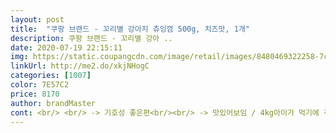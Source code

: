 ```yaml
---
layout: post 
title:  "쿠팡 브랜드 - 꼬리별 강아지 츄잉껌 500g, 치즈맛, 1개" 
description: 쿠팡 브랜드 - 꼬리별 강아 ..
date: 2020-07-19 22:15:11 
img: https://static.coupangcdn.com/image/retail/images/8480469322258-7cf04da3-44bd-492c-86ab-f0d0c2d36ce8.jpg 
linkUrl: http://me2.do/xkjNHogC 
categories: [1007] 
color: 7E57C2 
price: 8170 
author: brandMaster 
cont: <br/> <br/> -> 기호성 좋은편<br/><br/> -> 맛있어보임 / 4kg아이가 먹기에 적당 / 2봉지 나눠져있어서 좋음<br/>1.<br/> 산양유 분말 첨부<br/>2.<br/> 유카추출물<br/>3.<br/> 플락토올리고당<br/>3개월 강아지개껌부터 노령견까지<br/>4.<br/> 치약성분인 헥사메타인삼염이<br/>500g에 8,040원이고 정기배송하면<br/>8살 푸들을 키우는데 받자마자 슬쩍 주니 킁킁거리더니만<br/>.<br/><br/>​무엇보다 로켓배송이여서 새벽 7시 전에 받아볼 수 있어서<br/>☆구매가격☆<br/>☆배송☆<br/>☆특징☆<br/>☆후기☆<br/> 
---
```

 